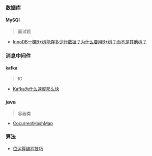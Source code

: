 ### 数据库
#### MySQl
> 面试题
- [InnoDB一棵B+树能存多少行数据？为什么要用B+树？而不是其他树？](db/mysql/面试题.md)

### 消息中间件
#### kafka
> IO
- [Kafka为什么速度那么快](https://mp.weixin.qq.com/s/B0RjuajTKe94iz6FCRn1Fw)

### java
> 容器类
- [CocurrentHashMap](langage/java/java基础/容器类/ConcurrentMap.md)

### 算法
- [位运算编程技巧](https://mp.weixin.qq.com/s?__biz=MjM5NTY1MjY0MQ==&mid=2650745770&idx=3&sn=ca0805a6191020edea69054c6940b611&chksm=befebee4898937f287581e046f39f3352ce7c4564147b742a6c9a23c0b1654013cc450e317eb&mpshare=1&scene=23&srcid=#rd)